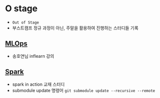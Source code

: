 # O stage
- `Out of Stage`
- 부스트캠프 정규 과정이 아닌, 주말을 활용하여 진행하는 스터디들 기록

## [MLOps](https://github.com/jinmang2/boostcamp_ai_tech_2/tree/main/o-stage/mlops)
- 송호연님 inflearn 강의

## [Spark](https://github.com/jinmang2/spark-in-action)
- spark in action 교재 스터디
- submodule update 명령어 `git submodule update --recursive --remote`
